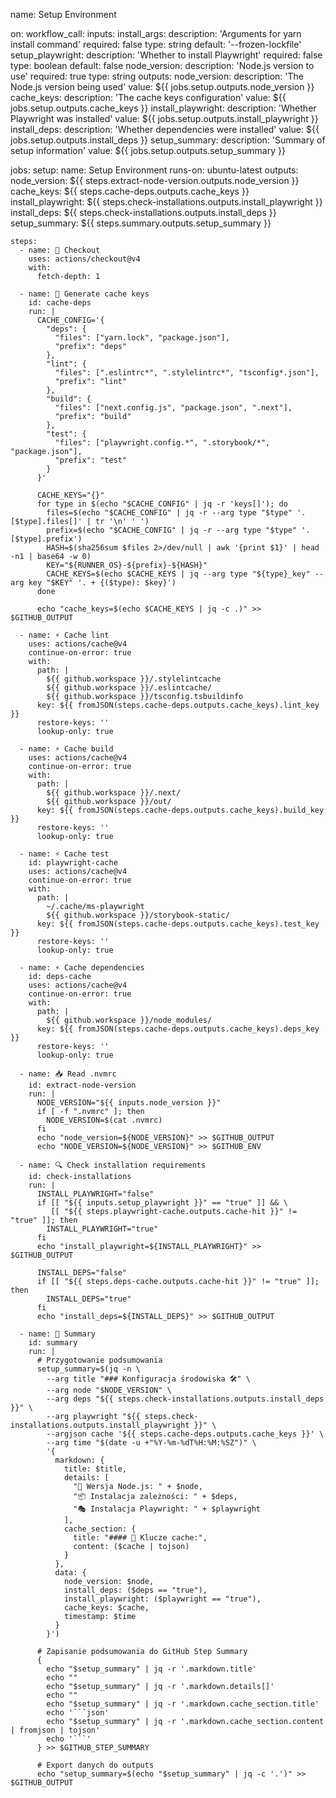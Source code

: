 name: Setup Environment

on:
  workflow_call:
    inputs:
      install_args:
        description: 'Arguments for yarn install command'
        required: false
        type: string
        default: '--frozen-lockfile'
      setup_playwright:
        description: 'Whether to install Playwright'
        required: false
        type: boolean
        default: false
      node_version:
        description: 'Node.js version to use'
        required: true
        type: string
    outputs:
      node_version:
        description: 'The Node.js version being used'
        value: ${{ jobs.setup.outputs.node_version }}
      cache_keys:
        description: 'The cache keys configuration'
        value: ${{ jobs.setup.outputs.cache_keys }}
      install_playwright:
        description: 'Whether Playwright was installed'
        value: ${{ jobs.setup.outputs.install_playwright }}
      install_deps:
        description: 'Whether dependencies were installed'
        value: ${{ jobs.setup.outputs.install_deps }}
      setup_summary:
        description: 'Summary of setup information'
        value: ${{ jobs.setup.outputs.setup_summary }}

jobs:
  setup:
    name: Setup Environment
    runs-on: ubuntu-latest
    outputs:
      node_version: ${{ steps.extract-node-version.outputs.node_version }}
      cache_keys: ${{ steps.cache-deps.outputs.cache_keys }}
      install_playwright: ${{ steps.check-installations.outputs.install_playwright }}
      install_deps: ${{ steps.check-installations.outputs.install_deps }}
      setup_summary: ${{ steps.summary.outputs.setup_summary }}

    steps:
      - name: 📝 Checkout
        uses: actions/checkout@v4
        with:
          fetch-depth: 1

      - name: 🔑 Generate cache keys
        id: cache-deps
        run: |
          CACHE_CONFIG='{
            "deps": {
              "files": ["yarn.lock", "package.json"],
              "prefix": "deps"
            },
            "lint": {
              "files": [".eslintrc*", ".stylelintrc*", "tsconfig*.json"],
              "prefix": "lint"
            },
            "build": {
              "files": ["next.config.js", "package.json", ".next"],
              "prefix": "build"
            },
            "test": {
              "files": ["playwright.config.*", ".storybook/*", "package.json"],
              "prefix": "test"
            }
          }'

          CACHE_KEYS="{}"
          for type in $(echo "$CACHE_CONFIG" | jq -r 'keys[]'); do
            files=$(echo "$CACHE_CONFIG" | jq -r --arg type "$type" '.[$type].files[]' | tr '\n' ' ')
            prefix=$(echo "$CACHE_CONFIG" | jq -r --arg type "$type" '.[$type].prefix')
            HASH=$(sha256sum $files 2>/dev/null | awk '{print $1}' | head -n1 | base64 -w 0)
            KEY="${RUNNER_OS}-${prefix}-${HASH}"
            CACHE_KEYS=$(echo $CACHE_KEYS | jq --arg type "${type}_key" --arg key "$KEY" '. + {($type): $key}')
          done

          echo "cache_keys=$(echo $CACHE_KEYS | jq -c .)" >> $GITHUB_OUTPUT

      - name: ⚡ Cache lint
        uses: actions/cache@v4
        continue-on-error: true
        with:
          path: |
            ${{ github.workspace }}/.stylelintcache
            ${{ github.workspace }}/.eslintcache/
            ${{ github.workspace }}/tsconfig.tsbuildinfo
          key: ${{ fromJSON(steps.cache-deps.outputs.cache_keys).lint_key }}
          restore-keys: ''
          lookup-only: true

      - name: ⚡ Cache build
        uses: actions/cache@v4
        continue-on-error: true
        with:
          path: |
            ${{ github.workspace }}/.next/
            ${{ github.workspace }}/out/
          key: ${{ fromJSON(steps.cache-deps.outputs.cache_keys).build_key }}
          restore-keys: ''
          lookup-only: true

      - name: ⚡ Cache test
        id: playwright-cache
        uses: actions/cache@v4
        continue-on-error: true
        with:
          path: |
            ~/.cache/ms-playwright
            ${{ github.workspace }}/storybook-static/
          key: ${{ fromJSON(steps.cache-deps.outputs.cache_keys).test_key }}
          restore-keys: ''
          lookup-only: true

      - name: ⚡ Cache dependencies
        id: deps-cache
        uses: actions/cache@v4
        continue-on-error: true
        with:
          path: |
            ${{ github.workspace }}/node_modules/
          key: ${{ fromJSON(steps.cache-deps.outputs.cache_keys).deps_key }}
          restore-keys: ''
          lookup-only: true

      - name: 📥 Read .nvmrc
        id: extract-node-version
        run: |
          NODE_VERSION="${{ inputs.node_version }}"
          if [ -f ".nvmrc" ]; then
            NODE_VERSION=$(cat .nvmrc)
          fi
          echo "node_version=${NODE_VERSION}" >> $GITHUB_OUTPUT
          echo "NODE_VERSION=${NODE_VERSION}" >> $GITHUB_ENV

      - name: 🔍 Check installation requirements
        id: check-installations
        run: |
          INSTALL_PLAYWRIGHT="false"
          if [[ "${{ inputs.setup_playwright }}" == "true" ]] && \
             [[ "${{ steps.playwright-cache.outputs.cache-hit }}" != "true" ]]; then
            INSTALL_PLAYWRIGHT="true"
          fi
          echo "install_playwright=${INSTALL_PLAYWRIGHT}" >> $GITHUB_OUTPUT

          INSTALL_DEPS="false"
          if [[ "${{ steps.deps-cache.outputs.cache-hit }}" != "true" ]]; then
            INSTALL_DEPS="true"
          fi
          echo "install_deps=${INSTALL_DEPS}" >> $GITHUB_OUTPUT

      - name: 📝 Summary
        id: summary
        run: |
          # Przygotowanie podsumowania
          setup_summary=$(jq -n \
            --arg title "### Konfiguracja środowiska 🛠️" \
            --arg node "$NODE_VERSION" \
            --arg deps "${{ steps.check-installations.outputs.install_deps }}" \
            --arg playwright "${{ steps.check-installations.outputs.install_playwright }}" \
            --argjson cache '${{ steps.cache-deps.outputs.cache_keys }}' \
            --arg time "$(date -u +"%Y-%m-%dT%H:%M:%SZ")" \
            '{
              markdown: {
                title: $title,
                details: [
                  "🔧 Wersja Node.js: " + $node,
                  "📦 Instalacja zależności: " + $deps,
                  "🎭 Instalacja Playwright: " + $playwright
                ],
                cache_section: {
                  title: "#### 🔑 Klucze cache:",
                  content: ($cache | tojson)
                }
              },
              data: {
                node_version: $node,
                install_deps: ($deps == "true"),
                install_playwright: ($playwright == "true"),
                cache_keys: $cache,
                timestamp: $time
              }
            }')

          # Zapisanie podsumowania do GitHub Step Summary
          {
            echo "$setup_summary" | jq -r '.markdown.title'
            echo ""
            echo "$setup_summary" | jq -r '.markdown.details[]'
            echo ""
            echo "$setup_summary" | jq -r '.markdown.cache_section.title'
            echo '```json'
            echo "$setup_summary" | jq -r '.markdown.cache_section.content | fromjson | tojson'
            echo '```'
          } >> $GITHUB_STEP_SUMMARY

          # Export danych do outputs
          echo "setup_summary=$(echo "$setup_summary" | jq -c '.')" >> $GITHUB_OUTPUT
